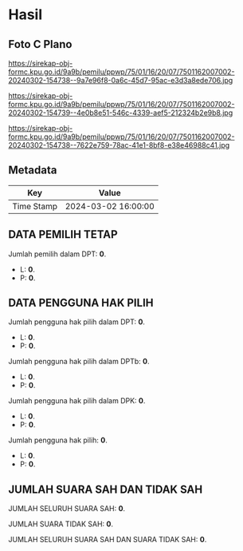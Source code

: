# Hasil

## Foto C Plano

https://sirekap-obj-formc.kpu.go.id/9a9b/pemilu/ppwp/75/01/16/20/07/7501162007002-20240302-154738--9a7e96f8-0a6c-45d7-95ac-e3d3a8ede706.jpg

https://sirekap-obj-formc.kpu.go.id/9a9b/pemilu/ppwp/75/01/16/20/07/7501162007002-20240302-154739--4e0b8e51-546c-4339-aef5-212324b2e9b8.jpg

https://sirekap-obj-formc.kpu.go.id/9a9b/pemilu/ppwp/75/01/16/20/07/7501162007002-20240302-154738--7622e759-78ac-41e1-8bf8-e38e46988c41.jpg


## Metadata

| Key        | Value               |
| ---------- | ------------------- |
| Time Stamp | 2024-03-02 16:00:00 |


## DATA PEMILIH TETAP

Jumlah pemilih dalam DPT: **0**.
 * L: **0**.
 * P: **0**.

## DATA PENGGUNA HAK PILIH

Jumlah pengguna hak pilih dalam DPT: **0**.
 * L: **0**.
 * P: **0**.

Jumlah pengguna hak pilih dalam DPTb: **0**.
 * L: **0**.
 * P: **0**.

Jumlah pengguna hak pilih dalam DPK: **0**.
 * L: **0**.
 * P: **0**.

Jumlah pengguna hak pilih: **0**.
 * L: **0**.
 * P: **0**.

## JUMLAH SUARA SAH DAN TIDAK SAH

JUMLAH SELURUH SUARA SAH: **0**.

JUMLAH SUARA TIDAK SAH: **0**.

JUMLAH SELURUH SUARA SAH DAN SUARA TIDAK SAH: **0**.


